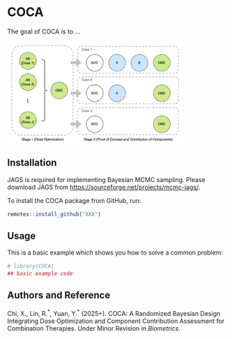 
<!-- README.md is generated from README.Rmd. Please edit that file -->

# COCA

<!-- badges: start -->
<!-- badges: end -->

The goal of COCA is to …

<img src="./figures/flowchart_v0.png" width="80%">

## Installation

JAGS is required for implementing Bayesian MCMC sampling. Please
download JAGS from <https://sourceforge.net/projects/mcmc-jags/>.

To install the COCA package from GitHub, run:

``` r
remotes::install_github("XXX")
```

## Usage

This is a basic example which shows you how to solve a common problem:

``` r
# library(COCA)
## basic example code
```

## Authors and Reference

Chi, X., Lin, R.<sup>\*</sup>, Yuan, Y.<sup>\*</sup> (2025+). COCA: A
Randomized Bayesian Design Integrating Dose Optimization and Component
Contribution Assessment for Combination Therapies. Under Minor Revision
in *Biometrics*.
